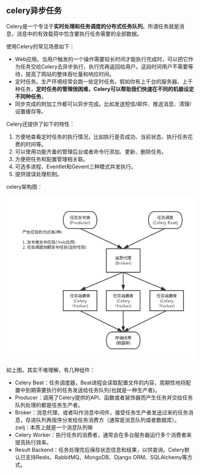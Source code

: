 ## celery异步任务
Celery是一个专注于**实时处理和任务调度的分布式任务队列**。所谓任务就是消息，消息中的有效载荷中包含要执行任务需要的全部数据。

使用Celery的常见场景如下：

 - Web应用。当用户触发的一个操作需要较长时间才能执行完成时，可以把它作为任务交给Celery去异步执行，执行完再返回给用户。这段时间用户不需要等待，提高了网站的整体吞吐量和响应时间。
 - 定时任务。生产环境经常会跑一些定时任务。假如你有上千台的服务器、上千种任务，**定时任务的管理很困难，Celery可以帮助我们快速在不同的机器设定不同种任务**。
 -  同步完成的附加工作都可以异步完成。比如发送短信/邮件、推送消息、清理/设置缓存等。


Celery还提供了如下的特性：

1. 方便地查看定时任务的执行情况，比如执行是否成功、当前状态、执行任务花费的时间等。
2. 可以使用功能齐备的管理后台或者命令行添加、更新、删除任务。
3. 方便把任务和配置管理相关联。
4. 可选多进程、Eventlet和Gevent三种模式并发执行。
5. 提供错误处理机制。

celery架构图：

![](image/celery0.png)

如上图，其实不难理解，有几种组件：

 - Celery Beat：任务调度器，Beat进程会读取配置文件的内容，周期性地将配置中到期需要执行的任务发送给任务队列(也就是一种生产者)。
 -  Producer：调用了Celery提供的API、函数或者装饰器而产生任务并交给任务队列处理的都是任务生产者。
 -  Broker：消息代理，或者叫作消息中间件，接受任务生产者发送过来的任务消息，存进队列再按序分发给任务消费方（通常是消息队列或者数据库）。zwlj：本质上就是一个消息队列嘛
 -  Celery Worker：执行任务的消费者，通常会在多台服务器运行多个消费者来提高执行效率。
 -   Result Backend：任务处理完后保存状态信息和结果，以供查询。Celery默认已支持Redis、RabbitMQ、MongoDB、Django ORM、SQLAlchemy等方式。

